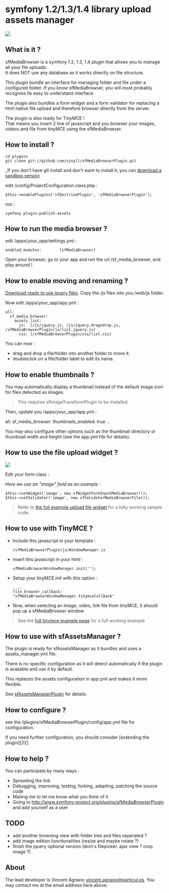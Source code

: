 # symfony 1.2/1.3/1.4 library upload assets manager


![](http://particul.es/blog/public/vince/sfmediabrowserplugin/.sfmediabrowserplugin-browser_m.jpg)


## What is it ?


sfMediaBrowser is a symfony 1.2, 1.3, 1.4 plugin that allows you to manage all your file uploads.  
It does NOT use any database as it works directly on file structure.

This plugin bundle an interface for managing folder and file under a configured folder. If you know sfMediaBrowser, you will most probably recognise its easy to understand interface.

The plugin also bundles a form widget and a form validator for replacing a html native file upload and therefore browser directly from the server.

The plugin is also ready for TinyMCE !  
That means you insert 2 line of javascript and you browser your images, videos and file from tinyMCE using the sfMediaBrowser.


## How to install ?

    cd plugins
    git clone git://github.com/vinyll/sfMediaBrowserPlugin.git

_If you don't have git install and don't want to install it, you can [download a sandbox version](http://github.com/vinyll/sfMediaBrowserPlugin/downloads)

edit /config/ProjectConfiguration.class.php :

    $this->enablePlugins('sfDoctrinePlugin', 'sfMediaBrowserPlugin');

run :

    symfony plugin:publish-assets


## How to run the media browser ?

edit /apps/_your\_app_/settings.yml :

    enabled_modules:        [sfMediaBrowser]

Open your browser, go to your app and run the url /sf\_media\_browser, and play around !


## How to enable moving and renaming ?

[Download ready to use jquery files](http://particul.es/blog/public/vince/sfmediabrowserplugin/js.zip).
Copy the /js files into you /web/js folder.

Now edit /apps/_your\_app_/app.yml :

    all:
      sf_media_browser:
        assets_list:                           
          js:  [/js/jquery.js, /js/jquery.dragndrop.js, /sfMediaBrowserPlugin/js/list.jquery.js]
          css: [/sfMediaBrowserPlugin/css/list.css]


You can now :

* drag and drop a file/folder into another folder to move it.
* doubleclick on a file/folder label to edit its name.


## How to enable thumbnails ?

You may automatically display a thumbnail instead of the default image icon
for files detected as images.

> This requires sfImageTransformPlugin to be installed.

Then, update you /apps/_your\_app_/app.yml :

all:
  sf_media_browser:
    thumbnails_enabled:     true
    …

You may also configure other options such as the thumbnail directory or 
thumbnail width and height (see the app.yml file for details).


## How to use the file upload widget ?

![](http://particul.es/blog/public/vince/sfmediabrowserplugin/sfmediabrowserplugin-widget.png)

Edit your form class :

_Here we use an "image" field as an example :_

    $this->setWidget('image', new sfWidgetFormInputMediaBrowser());
    $this->setValidator('image', new sfValidatorMediaBrowserFile());

> Refer to [the full example upload file widget](http://wiki.github.com/vinyll/sfMediaBrowserPlugin/file-upload-widget-example "File upload widget") for a fully working sample code.


## How to use with TinyMCE ?

*   Include this javascript in your template :
    

        /sfMediaBrowserPlugin/js/WindowManager.js

*   insert this javascript in your html :
    

        sfMediaBrowserWindowManager.init('');

*   Setup your tinyMCE.init with this option :
    

        ...,
        file_browser_callback: "sfMediaBrowserWindowManager.tinymceCallback"

*   Now, when selecting an image, video, link file from tinyMCE, it should pop up a sfMediaBrowser window.
    

> See the [full tinymce example page](http://wiki.github.com/vinyll/sfMediaBrowserPlugin/tinymce-example "File upload manager for TinyMCE") for a full working example


## How to use with sfAssetsManager ?

The plugin is ready for sfAssetsManager as it bundles and uses a assets_manager.yml file.

There is no specific configuration as it will detect automatically if the plugin is available
and use it by default.

This replaces the assets configuration in app.yml and makes it more flexible.

See [sfAssetsManagerPlugin](http://github.com/vinyll/sfAssetsManagerPlugin "symfony web assets manager") for details.


## How to configure ?

see the /plugins/sfMediaBrowserPlugin/config/app.yml file for configuration.

If you need further configuration, you should consider [extending the plugin][22]


## How to help ?

You can participate by many ways :

*   Spreading the link
*   Debugging, improving, testing, forking, adapting, patching the source code
*   Mailing me to let me know what you think of it
*   Going to http://www.symfony-project.org/plugins/sfMediaBrowserPlugin and add yourself as a user


## TODO
  
  - add another browsing view with folder tree and files seperated ?
  - add image edition functionalities (resize and maybe rotate ?)
  - finish the jquery optional version (dom's filepicker. ajax view ? crop image ?)


## About

The lead developer is Vincent Agnano <vincent.agnano@particul.es>.
You may contact me at the email address here above.